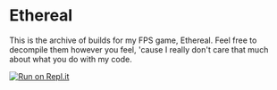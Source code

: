 # Ethereal

This is the archive of builds for my FPS game, Ethereal. Feel free to decompile them however you feel, 'cause I really don't care that much about what you do with my code.


[![Run on Repl.it](https://replit.com/badge/github/HENRYMARTIN5/Ethereal)](https://repl.it/github/HENRYMARTIN5/Ethereal)
